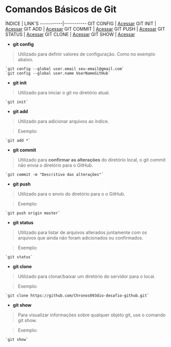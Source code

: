 # Comandos Básicos de Git

<a name="ancora"></a>
 ÍNDICE     | LINK'S 
 -----------|-----------
 GIT CONFIG | [Acessar](#ancora1)
 GIT INIT   | [Acessar](#ancora2)
 GIT ADD    | [Acessar](#ancora3)
 GIT COMMIT | [Acessar](#ancora4)
 GIT PUSH   | [Acessar](#ancora5)
 GIT STATUS | [Acessar](#ancora6)
 GIT CLONE  | [Acessar](#ancora7)
 GIT SHOW   | [Acessar](#ancora8)

<a id="ancora1"></a>

 - **git config**
  >Utilizado para definir valores de configuração. Como no exemplo abaixo.

    `git config --global user.email seu-email@gmail.com`
    `git config --global user.name UserNameGitHub`
<a id="ancora2"></a>

 - **git init**
  >Utilizado para iniciar o git no diretório atual.

    `git init` 
<a id="ancora3"></a>

 - **git add**
  >Utilizado para adicionar arquivos ao índice. 
  
  >Exemplo:

    `git add *`
<a id="ancora4"></a>

 - **git commit**
  >Utilizado para **confirmar as alterações** do diretório local, o git commit não envia o diretório para o GitHub.

    `git commit -m "Descritivo das alterações"`
<a id="ancora5"></a>

 - **git push**
  >Utilizado para o envio do diretório para o o GitHub.

  >Exemplo:

    `git push origin master`
<a id="ancora6"></a>

 - **git status**
  >Utilizado para listar de arquivos alterados juntamente com os arquivos que ainda não foram adicionados ou confirmados.

  >Exemplo:

    `git status`
<a id="ancora7"></a>

 - **git clone**
  >Utilizado para clonar/baixar um diretório do servidor para o local.

  >Exemplo:

    `git clone https://github.com/Chronos093dio-desafio-github.git`
<a id="ancora8"></a>

 - **git show**
  >Para visualizar informações sobre qualquer objeto git, use o comando git show.

  >Exemplo:

    `git show`